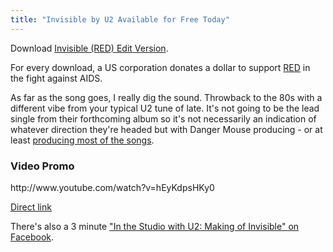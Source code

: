 ```yaml
---
title: "Invisible by U2 Available for Free Today"
---
```

<p>Download <a href="https://itunes.apple.com/ca/album/invisible-red-edit-version/id808571195?uo=4&at=10l4Ki" target="itunes_store">Invisible (RED) Edit Version</a>.</p>
<p>For every download, a US corporation donates a dollar to support <a href="http://www.red.org">RED</a> in the fight against AIDS.</p>
<p>As far as the song goes, I really dig the sound. Throwback to the 80s with a different vibe from your typical U2 tune of late. It's not going to be the lead single from their forthcoming album so it's not necessarily an indication of whatever direction they're headed but with Danger Mouse producing - or at least <a href="http://www.usatoday.com/story/life/music/2014/01/31/a-conversation-with-bono/5036165/">producing most of the songs</a>.</p>
<h3>Video Promo</h3>
<p>http://www.youtube.com/watch?v=hEyKdpsHKy0</p>
<p><a href="http://www.youtube.com/watch?v=hEyKdpsHKy0">Direct link</a></p>
<p>There's also a 3 minute <a href="https://www.facebook.com/photo.php?v=10152956815051686">"In the Studio with U2: Making of Invisible" on Facebook</a>.</p>
<p><a href="https://itunes.apple.com/ca/album/invisible-red-edit-version/id808571195?uo=4&at=10l4Ki" target="itunes_store"style="display:inline-block;overflow:hidden;background:url(https://linkmaker.itunes.apple.com/htmlResources/assets/en_us//images/web/linkmaker/badge_itunes-lrg.png) no-repeat;width:110px;height:40px;@media only screen{background-image:url(https://linkmaker.itunes.apple.com/htmlResources/assets/en_us//images/web/linkmaker/badge_itunes-lrg.svg);}"></a></p>
